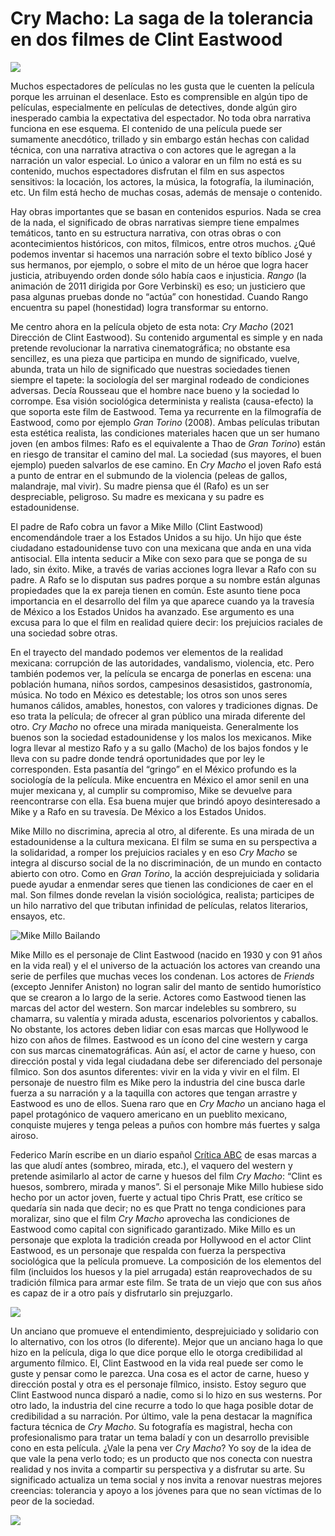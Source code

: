 # Cry Macho: La saga de la tolerancia en dos filmes de Clint Eastwood

![](crymacho/crymacho.png)

Muchos espectadores de películas no les gusta que le cuenten la película porque les arruinan el desenlace. Esto es comprensible en algún tipo de películas, especialmente en películas de detectives, donde algún giro inesperado cambia la expectativa del espectador. No toda obra narrativa funciona en ese esquema. El contenido de una película puede ser sumamente anecdótico, trillado y sin embargo están hechas con calidad técnica, con una narrativa atractiva o con actores que le agregan a la narración un valor especial. Lo único a valorar en un film no está es su contenido, muchos espectadores disfrutan el film en sus aspectos sensitivos: la locación, los actores, la música, la fotografía, la iluminación, etc. Un film está hecho de muchas cosas, además de mensaje o contenido.

Hay obras importantes que se basan en contenidos espurios. Nada se crea de la nada, el significado de obras narrativas siempre tiene empalmes temáticos, tanto en su estructura narrativa, con otras obras o con acontecimientos históricos, con mitos, fílmicos, entre otros muchos. ¿Qué podemos inventar si hacemos una narración sobre el texto bíblico José y sus hermanos, por ejemplo, o sobre el mito de un héroe que logra hacer justicia, atribuyendo orden donde sólo había caos e injusticia. *Rango* (la animación de 2011 dirigida por Gore Verbinski) es eso;  un justiciero que pasa algunas pruebas donde no “actúa” con honestidad. Cuando Rango encuentra su papel (honestidad) logra transformar su entorno. 

Me centro ahora en la película objeto de esta nota: *Cry Macho* (2021 Dirección de Clint Eastwood). Su contenido argumental es simple y en nada pretende revolucionar la narrativa cinematográfica; no obstante esa sencillez, es una pieza que participa en mundo de significado, vuelve, abunda, trata un hilo de significado que nuestras sociedades tienen siempre el tapete: la sociología del ser marginal rodeado de condiciones adversas. Decía Rousseau que el hombre nace bueno y la sociedad lo corrompe. Esa visión sociológica determinista y realista (causa-efecto) la que soporta este film de Eastwood. Tema ya recurrente en la filmografía de Eastwood, como por ejemplo  *Gran Torino* (2008). Ambas películas tributan esta estética realista, las condiciones materiales hacen que un ser humano  joven (en ambos filmes: Rafo es el equivalente a Thao de *Gran Torino*) están en riesgo de transitar el camino del mal. La sociedad (sus mayores, el buen ejemplo) pueden salvarlos de ese camino. En *Cry Macho* el joven Rafo está a punto de entrar en el submundo de la violencia (peleas de gallos, malandraje, mal vivir). Su madre piensa que él (Rafo) es un ser despreciable, peligroso. Su madre es mexicana y su padre es estadounidense.

El padre de Rafo cobra un favor a Mike Millo (Clint Eastwood) encomendándole traer a los Estados Unidos a su hijo. Un hijo que éste ciudadano estadounidense tuvo con una mexicana que anda en una vida antisocial. Ella intenta seducir a Mike con sexo para que se ponga de su lado, sin éxito. Mike, a través de varias acciones logra llevar a Rafo con su padre. A Rafo se lo disputan sus padres porque a su nombre están algunas propiedades que la ex pareja tienen en común. Este asunto tiene poca importancia en el desarrollo del film ya que aparece cuando ya la travesía de México a los Estados Unidos ha avanzado. Ese argumento es una excusa para lo que el film en realidad quiere decir: los prejuicios raciales de una sociedad sobre otras.

En el trayecto del mandado podemos ver elementos de la realidad mexicana: corrupción de las autoridades, vandalismo, violencia, etc. Pero también podemos ver, la película se encarga de ponerlas en escena: una población humana, niños sordos,  campesinos desasistidos, gastronomía, música. No todo en México es detestable; los otros son unos seres humanos cálidos, amables, honestos, con valores y tradiciones dignas. De eso trata la película; de ofrecer al gran público una mirada diferente del otro. *Cry Macho* no ofrece una mirada maniqueista. Generalmente los buenos son la sociedad estadounidense y los malos los mexicanos.  Mike logra llevar al mestizo Rafo y a su gallo (Macho) de los bajos fondos y le lleva con su padre donde tendrá oportunidades que por ley le corresponden. Esta pasantía del “gringo” en el México profundo es la sociología de la película. Mike encuentra en México  el amor senil en una mujer mexicana y, al cumplir su compromiso, Mike se devuelve para reencontrarse con ella. Esa buena mujer que brindó apoyo desinteresado a Mike y a Rafo en su travesía. De México a los Estados Unidos.

Mike Millo no discrimina, aprecia al otro, al diferente. Es una mirada de un estadounidense a la cultura mexicana. El film se suma en su perspectiva a la solidaridad, a romper los prejuicios raciales y en eso *Cry Macho*  se integra al discurso social de la no discriminación, de un mundo en contacto abierto con otro. Como en *Gran Torino*, la acción desprejuiciada y solidaria puede ayudar a enmendar seres que tienen las condiciones de caer en el mal. Son filmes donde revelan la visión sociológica, realista; participes de un hilo narrativo del que tributan infinidad de películas, relatos literarios, ensayos, etc.

![Mike Millo Bailando](crymacho/cine-mamm-cry-macho.jpeg)

Mike Millo es el personaje de Clint Eastwood (nacido en 1930 y con 91 años en la vida real) y el el universo de la actuación los actores van creando una serie de perfiles que muchas veces los condenan. Los actores de *Friends* (excepto Jennifer Aniston) no logran salir del manto de sentido humorístico que se crearon a lo largo de la serie. Actores como Eastwood tienen las marcas del actor del western. Son marcar indelebles su sombrero, su chamarra, su valentía y mirada adusta, escenarios polvorientos y caballos. No obstante, los actores deben lidiar con esas marcas que Hollywood le hizo con años de filmes. Eastwood es un ícono del cine western y carga con sus marcas cinematográficas. Aún así, el actor de carne y hueso, con dirección postal y vida legal ciudadana debe ser diferenciado del personaje fílmico. Son dos asuntos diferentes: vivir en la vida y vivir en el film. El personaje de nuestro film es Mike pero la industria del cine busca darle fuerza a su narración y a la taquilla con actores que tengan arrastre y Eastwood es uno de ellos. Suena raro que en *Cry Macho* un anciano haga el papel protagónico de vaquero americano en un pueblito mexicano, conquiste mujeres y tenga peleas a puños con hombre más fuertes y salga airoso. 

Federico Marín escribe en un diario español [Crítica ABC](https://www.abc.es/play/cine/criticas/abci-critica-macho-gigantesco-cine-menor-y-leccion-vida-viejo-clint-eastwood-202109240246_noticia.html) de esas marcas a las que aludí antes (sombreo, mirada, etc.), el vaquero del western y pretende asimilarlo al actor de carne y huesos del film *Cry Macho*: “Clint es huesos, sombrero, mirada y manos”. Si el personaje Mike Millo hubiese sido hecho por un actor joven, fuerte y actual tipo Chris Pratt, ese crítico se quedaría sin nada que decir; no es que Pratt no tenga condiciones para moralizar, sino que el film *Cry Macho* aprovecha las condiciones de Eastwood como capital con significado garantizado. Mike Millo es un personaje que explota la tradición creada por Hollywood en el actor Clint Eastwood, es un personaje que respalda con fuerza la perspectiva sociológica que la película promueve. La composición de los elementos del film (incluidos los huesos y la piel arrugada) están reaprovechados de su tradición fílmica para armar este film. Se trata de un viejo que con sus años es capaz de ir a otro país y disfrutarlo sin prejuzgarlo.

![](crymacho/cry-macho-gran-torino.jpg)

Un anciano que promueve el entendimiento, desprejuiciado y solidario con lo alternativo, con los otros (lo diferente). Mejor que un anciano haga lo que hizo en la película, diga lo que dice porque ello le otorga credibilidad al argumento fílmico. El, Clint Eastwood en la vida real puede ser como le guste y pensar como le parezca. Una cosa es el actor de carne, hueso y dirección postal y otra es el personaje fílmico, insisto. Estoy seguro que Clint Eastwood nunca disparó a nadie, como si lo hizo en sus westerns. Por otro lado, la industria del cine recurre a todo lo que haga posible dotar de credibilidad a su narración. Por último, vale la pena destacar la magnífica factura técnica de *Cry Macho*. Su fotografía es magistral, hecha con profesionalismo para tratar un tema baladí y con un desarrollo previsible cono en esta película. ¿Vale la pena ver *Cry Macho*? Yo soy de la idea de que vale la pena verlo todo; es un producto que nos conecta con nuestra realidad y nos invita a compartir su perspectiva y a disfrutar su arte. Su significado actualiza un tema social y nos invita a renovar nuestras mejores creencias: tolerancia y apoyo a los jóvenes para que no sean víctimas de lo peor de la sociedad.

![](crymacho/meme.jpg)